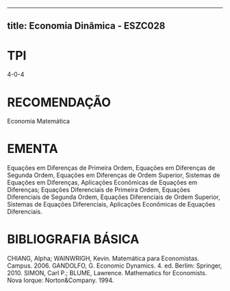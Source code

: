 
---
title: Economia Dinâmica - ESZC028 
---

# TPI

4-0-4

# RECOMENDAÇÃO

Economia Matemática

# EMENTA

Equações em Diferenças de Primeira Ordem, Equações em Diferenças de Segunda Ordem, Equações em Diferenças de Ordem Superior, Sistemas de Equações em Diferenças, Aplicações Econômicas de Equações em Diferenças; Equações Diferenciais de Primeira Ordem, Equações Diferenciais de Segunda Ordem, Equações Diferenciais de Ordem Superior, Sistemas de Equações Diferenciais, Aplicações Econômicas de Equações Diferenciais.

# BIBLIOGRAFIA BÁSICA

CHIANG, Alpha; WAINWRIGH, Kevin. Matemática para Economistas. Campus. 2006.
GANDOLFO, G. Economic Dynamics. 4. ed. Berlim: Springer, 2010. 
SIMON, Carl P.; BLUME, Lawrence. Mathematics for Economists. Nova Iorque: Norton&Company. 1994.
        